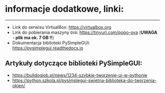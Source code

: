 # informacje dodatkowe, linki:

----

* Link do serwisu VirtualBox: https://virtualbox.org
* Link do pobierania maszyny `OVA`: https://tinyurl.com/popo-ova  (**UWAGA - plik ma ok. 7 GB !!**)
* Dokumentacja biblioteki PySimpleGUI: https://pysimplegui.readthedocs.io

## Artykuły dotyczące biblioteki PySimpleGUI:
* https://bulldogjob.pl/news/1234-szybkie-tworzenie-ui-w-pythonie
* https://python.szkola.pl/pysimplegui-swietna-biblioteka-do-tworzenia-okien/
